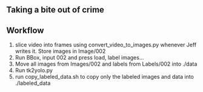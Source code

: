 ## Taking a bite out of crime


## Workflow

1.  slice video into frames using convert_video_to_images.py whenever Jeff writes it.  Store images in Image/002
2.  Run BBox, input 002 and press load, label images...
3.  Move all images from Images/002 and labels from Labels/002 into ./data
4.  Run tk2yolo.py
5.  run copy_labeled_data.sh to copy only the labeled images and data into ./labeled_data

